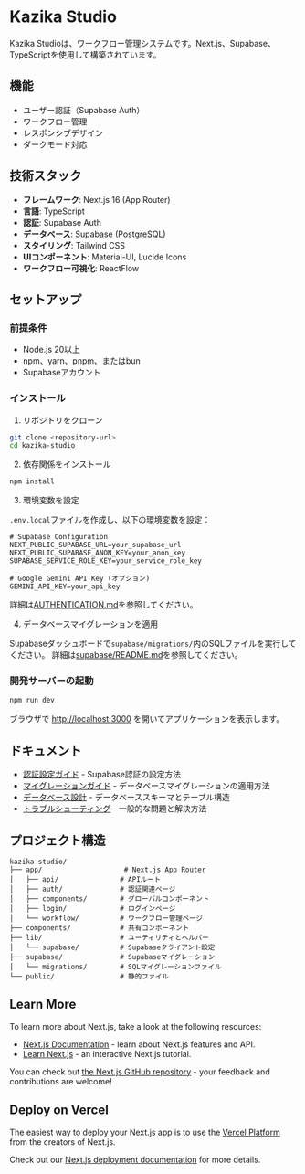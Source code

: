 # Kazika Studio

Kazika Studioは、ワークフロー管理システムです。Next.js、Supabase、TypeScriptを使用して構築されています。

## 機能

- ユーザー認証（Supabase Auth）
- ワークフロー管理
- レスポンシブデザイン
- ダークモード対応

## 技術スタック

- **フレームワーク**: Next.js 16 (App Router)
- **言語**: TypeScript
- **認証**: Supabase Auth
- **データベース**: Supabase (PostgreSQL)
- **スタイリング**: Tailwind CSS
- **UIコンポーネント**: Material-UI, Lucide Icons
- **ワークフロー可視化**: ReactFlow

## セットアップ

### 前提条件

- Node.js 20以上
- npm、yarn、pnpm、またはbun
- Supabaseアカウント

### インストール

1. リポジトリをクローン

```bash
git clone <repository-url>
cd kazika-studio
```

2. 依存関係をインストール

```bash
npm install
```

3. 環境変数を設定

`.env.local`ファイルを作成し、以下の環境変数を設定：

```env
# Supabase Configuration
NEXT_PUBLIC_SUPABASE_URL=your_supabase_url
NEXT_PUBLIC_SUPABASE_ANON_KEY=your_anon_key
SUPABASE_SERVICE_ROLE_KEY=your_service_role_key

# Google Gemini API Key (オプション)
GEMINI_API_KEY=your_api_key
```

詳細は[AUTHENTICATION.md](./AUTHENTICATION.md)を参照してください。

4. データベースマイグレーションを適用

Supabaseダッシュボードで`supabase/migrations/`内のSQLファイルを実行してください。
詳細は[supabase/README.md](./supabase/README.md)を参照してください。

### 開発サーバーの起動

```bash
npm run dev
```

ブラウザで [http://localhost:3000](http://localhost:3000) を開いてアプリケーションを表示します。

## ドキュメント

- [認証設定ガイド](./AUTHENTICATION.md) - Supabase認証の設定方法
- [マイグレーションガイド](./supabase/README.md) - データベースマイグレーションの適用方法
- [データベース設計](./DATABASE.md) - データベーススキーマとテーブル構造
- [トラブルシューティング](./TROUBLESHOOTING.md) - 一般的な問題と解決方法

## プロジェクト構造

```
kazika-studio/
├── app/                    # Next.js App Router
│   ├── api/               # APIルート
│   ├── auth/              # 認証関連ページ
│   ├── components/        # グローバルコンポーネント
│   ├── login/             # ログインページ
│   └── workflow/          # ワークフロー管理ページ
├── components/            # 共有コンポーネント
├── lib/                   # ユーティリティとヘルパー
│   └── supabase/          # Supabaseクライアント設定
├── supabase/              # Supabaseマイグレーション
│   └── migrations/        # SQLマイグレーションファイル
└── public/                # 静的ファイル
```

## Learn More

To learn more about Next.js, take a look at the following resources:

- [Next.js Documentation](https://nextjs.org/docs) - learn about Next.js features and API.
- [Learn Next.js](https://nextjs.org/learn) - an interactive Next.js tutorial.

You can check out [the Next.js GitHub repository](https://github.com/vercel/next.js) - your feedback and contributions are welcome!

## Deploy on Vercel

The easiest way to deploy your Next.js app is to use the [Vercel Platform](https://vercel.com/new?utm_medium=default-template&filter=next.js&utm_source=create-next-app&utm_campaign=create-next-app-readme) from the creators of Next.js.

Check out our [Next.js deployment documentation](https://nextjs.org/docs/app/building-your-application/deploying) for more details.
